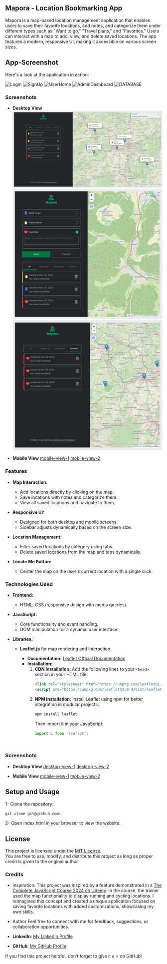 ## Mapora - Location Bookmarking App

Mapora is a map-based location management application that enables users to save their favorite locations, add notes, and categorize them under different types such as "Want to go," "Travel plans," and "Favorites." Users can interact with a map to add, view, and delete saved locations. The app features a modern, responsive UI, making it accessible on various screen sizes.

## App-Screenshot

Here's a look at the application in action:

![Login](BikeRentalApp/Screenshots/LogIn.png)
![SignUp](BikeRentalApp/Screenshots/SignUp-bikeRentalApp.png)
![UserHome](BikeRentalApp/Screenshots/UserHome.png)
![AdminDashboard](BikeRentalApp/Screenshots/UserManagement-AdminDashboard.png)
![DATABASE](BikeRentalApp/Screenshots/DB-design.png)



### Screenshots

- **Desktop View**
![desktop-view-1](./images/screenshots/desktop-view-1.png)
![desktop-view-2](./images/screenshots/desktop-view-2.png)
![desktop-view-3](./images/screenshots/desktop-view-3.png)

- **Mobile View**
[mobile-view-1](./images/screenshots/mobile-view-1.png)
[mobile-view-2](./images/screenshots/mobile-view-1.png)

### Features

- **Map Interaction:**
    - Add locations directly by clicking on the map.
    - Save locations with notes and categorize them.
    - View all saved locations and navigate to them.

- **Responsive UI:**
    - Designed for both desktop and mobile screens.
    - Sidebar adjusts dynamically based on the screen size.

- **Location Management:**
    - Filter saved locations by category using tabs.
    - Delete saved locations from the map and tabs dynamically.

- **Locate Me Button:**
    - Center the map on the user's current location with a single click.


### Technologies Used

- **Frontend:**
    - HTML, CSS (responsive design with media queries).

- **JavaScript:**
    - Core functionality and event handling.
    - DOM manipulation for a dynamic user interface.

- **Libraries:**
    - **Leaflet.js** for map rendering and interaction.  
        - **Documentation:** [Leaflet Official Documentation](https://leafletjs.com/download.html)  
        - **Installation:**  
          1. **CDN Installation:** Add the following lines to your `<head>` section in your HTML file:
             ```html
             <link rel="stylesheet" href="https://unpkg.com/leaflet@1.9.4/dist/leaflet.css" integrity="sha256-xwE8rjbIuKeRzUVsoWqZmucw9pIXt9Aw5XQQBsmtwH0=" crossorigin="" />
             <script src="https://unpkg.com/leaflet@1.9.4/dist/leaflet.js" integrity="sha256-XQoYMqMTKnB1K4/YmgBxHu5Nht/6vltM01A3bsZxj6w=" crossorigin=""></script>
             ```
          2. **NPM Installation:** Install Leaflet using npm for better integration in modular projects:
             ```bash
             npm install leaflet
             ```
             Then import it in your JavaScript:
             ```javascript
             import L from 'leaflet';
             ```

        ```


### Screenshots

- **Desktop View**
[desktop-view-1](./images/desktop-view-1)
[desktop-view-2](./images/desktop-view-2)

- **Mobile View**
[mobile-view-1](./images/mobile-view-1)
[mobile-view-2](./images/mobile-view-1)

## Setup and Usage
1- Clone the repository:

```bash
git clone git@github.com:
```
2- Open index.html in your browser to view the website.


## License
This project is licensed under the [MIT License](./LICENSE).  
You are free to use, modify, and distribute this project as long as proper credit is given to the original author.


### Credits
- Inspiration:
This project was inspired by a feature demonstrated in a [The Complete JavaScript Course 2024 on Udemy](https://www.udemy.com/share/101Wfe3@KaX6tJ_yBgkzGF-iJpzu9t2ZlAyqLQfe4H8HwRk-biJIKZksUl3xY8xvKJ2O-fRF_A==/). In the course, the trainer used the map functionality to display running and cycling locations. I reimagined this concept and created a unique application focused on saving favorite locations with added customizations, showcasing my own skills.

- Author
Feel free to connect with me for feedback, suggestions, or collaboration opportunities.

- **LinkedIn**: [My LinkedIn Profile](https://linkedin.com/in/mahboubeh-ranjbar-944132239)  
- **GitHub**: [My GitHub Profile](https://github.com/mahboube89)  

If you find this project helpful, don’t forget to give it a ⭐ on GitHub!